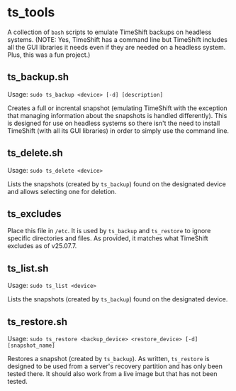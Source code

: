 # ts_tools
A collection of `bash` scripts to emulate TimeShift backups on headless systems.  (NOTE: Yes, TimeShift has a command line but TimeShift includes all the GUI libraries it needs even if they are needed on a headless system.  Plus, this was a fun project.) 

## ts_backup.sh
Usage: `sudo ts_backup <device> [-d] [description]`

Creates a full or incrental snapshot (emulating TimeShift with the exception that managing information about the snapshots is handled differently).  This is designed for use on headless systems so there isn't the need to install TimeShift (with all its GUI libraries) in order to simply use the command line.

## ts_delete.sh
Usage: `sudo ts_delete <device>`

Lists the snapshots (created by `ts_backup`) found on the designated device and allows selecting one for deletion.

## ts_excludes
Place this file in `/etc`.  It is used by `ts_backup` and `ts_restore` to ignore specific directories and files.  As provided, it matches what TimeShift excludes as of v25.07.7.

## ts_list.sh
Usage: `sudo ts_list <device>`

Lists the snapshots (created by `ts_backup`) found on the designated device.

## ts_restore.sh
Usage: `sudo ts_restore <backup_device> <restore_device> [-d] [snapshot_name]`

Restores a snapshot (created by `ts_backup`).  As written, `ts_restore` is designed to be used from a server's recovery partition and has only been tested there.  It should also work from a live image but that has not been tested.

